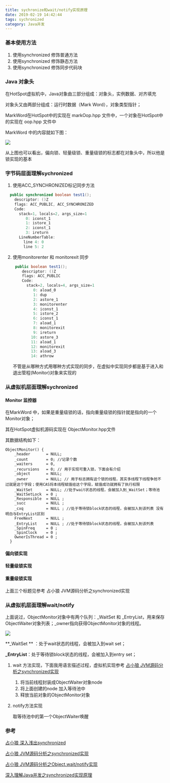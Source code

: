 ```yaml
---
title: sychronize和wait/notify实现原理
date: 2019-02-19 14:42:44
tags: sychronized
category: Java并发
---
```


### 基本使用方法

1. 使用synchronized 修饰普通方法
2. 使用synchronized 修饰静态方法
3. 使用synchronized 修饰同步代码块

### Java 对象头

在HotSpot虚拟机中，Java对象由三部分组成：对象头，实例数据、对齐填充

对象头又由两部分组成：运行时数据（Mark Word），对象类型指针；

MarkWord在HotSpot中的实现在 markOop.hpp 文件中，一个对象在HotSpot中的实现在 oop.hpp 文件中

MarkWord 中的内容就如下图：

![](https://img-blog.csdn.net/20170603172215966?watermark/2/text/aHR0cDovL2Jsb2cuY3Nkbi5uZXQvamF2YXplamlhbg==/font/5a6L5L2T/fontsize/400/fill/I0JBQkFCMA==/dissolve/70/gravity/SouthEast)

从上图也可以看出，偏向锁、轻量级锁、重量级锁的标志都在对象头中，所以他是锁实现的基本

### 字节码层面理解sychronized

1. 使用ACC_SYNCHRONIZED标记同步方法

```java
  public synchronized boolean test1();
    descriptor: ()Z
    flags: ACC_PUBLIC, ACC_SYNCHRONIZED
    Code:
      stack=1, locals=2, args_size=1
         0: iconst_1
         1: istore_1
         2: iconst_1
         3: ireturn
      LineNumberTable:
        line 4: 0
        line 5: 2
```

2. 使用monitorenter 和 monitorexit 同步

   ```java
    public boolean test1();
       descriptor: ()Z
       flags: ACC_PUBLIC
       Code:
         stack=2, locals=4, args_size=1
            0: aload_0
            1: dup
            2: astore_1
            3: monitorenter
            4: iconst_1
            5: istore_2
            6: iconst_1
            7: aload_1
            8: monitorexit
            9: ireturn
           10: astore_3
           11: aload_1
           12: monitorexit
           13: aload_3
           14: athrow
   ```

   不管是从哪种方式用哪种方式实现的同步，在虚拟中实现同步都是基于进入和退出管程(Monitor)对象来实现的

### 从虚拟机层面理解sychronized

#### Monitor 监控器

在MarkWord 中，如果是重量级锁的话，指向重量级锁的指针就是指向的一个Monitor对象；

其在HotSpot虚拟机源码实现在 ObjectMonitor.hpp文件

其数据结构如下：

```
ObjectMonitor() {
    _header       = NULL;
    _count        = 0; //记录个数
    _waiters      = 0,
    _recursions   = 0; // 用于实现可重入锁，下面会有介绍
    _object       = NULL;
    _owner        = NULL; // 用于标志拥有这个锁的线程，其实多线程下线程争抢不过就是这个字段；使用CAS将本线程赋值给这个字段，赋值成功就拥有了执行权限
    _WaitSet      = NULL; //处于wait状态的线程，会被加入到_WaitSet；等待池
    _WaitSetLock  = 0 ;
    _Responsible  = NULL ;
    _succ         = NULL ;
    _cxq          = NULL ; //处于等待锁block状态的线程，会被加入到该列表 没有明白与EntryList区别
    FreeNext      = NULL ;
    _EntryList    = NULL ; //处于等待锁block状态的线程，会被加入到该列表
    _SpinFreq     = 0 ;
    _SpinClock    = 0 ;
    OwnerIsThread = 0 ;
  }
```

#### 偏向锁实现

#### 轻量级锁实现

#### 重量级锁实现

上面三个标题见参考 占小狼 JVM源码分析之synchronized实现	

### 从虚拟机层面理解wait/notify

上面说过，ObjectMonitor对象中有两个队列：_WaitSet 和 _EntryList，用来保存ObjectWaiter对象列表；_owner指向获得ObjectMonitor对象的线程。

![](https://upload-images.jianshu.io/upload_images/2184951-9723bfce3c71c591.png?imageMogr2/auto-orient/strip%7CimageView2/2/w/533/format/webp)

**_WaitSet ** ：处于wait状态的线程，会被加入到wait set；

**_EntryList**：处于等待锁block状态的线程，会被加入到entry set；  

1. wait 方法实现，下面我用语言描述过程，虚拟机实现参考 [占小狼 JVM源码分析之synchronized实现](https://www.jianshu.com/p/c5058b6fe8e5)

   1. 将当前线程封装成ObjectWaiter对象node
   2. 将上面创建的node 加入等待池中
   3. 释放当前对象的ObjectMonitor对象

2. notify方法实现

   取等待池中的第一个ObjectWaiter唤醒

### 参考

[占小狼 深入浅出synchronized](https://www.jianshu.com/p/19f861ab749e)

[占小狼 JVM源码分析之synchronized实现](https://www.jianshu.com/p/c5058b6fe8e5)

[占小狼 JVM源码分析之Object.wait/notify实现](https://www.jianshu.com/p/f4454164c017)

[深入理解Java并发之synchronized实现原理](https://blog.csdn.net/javazejian/article/details/72828483#synchronized%E5%BA%95%E5%B1%82%E8%AF%AD%E4%B9%89%E5%8E%9F%E7%90%86)